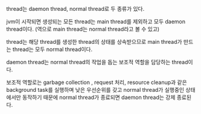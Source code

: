 thread는 daemon thread, normal thread로 두 종류가 있다.

jvm이 시작되면 생성되는 모든 thread는 main thread를 제외하고 모두 daemon thread이다. (역으로 main thread는 normal thread라고 볼 수 있고)

thread는 해당 thread를 생성한 thread의 상태를 상속받으므로 main thread가 만드는 thread는 모두 normal thread이다.

daemon thread는 normal thread의 작업을 돕는 보조적 역할을 담당하는 thread이다.

보조적 역할로는 garbage collection , request 처리, resource cleanup과 같은 background task를 실행하며 낮은 우선순위를 갖고
normal thread가 실행중인 상태에서만 동작하기 때문에 normal thread가 종료되면 daemon thread는 강제 종료된다.
